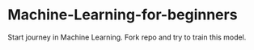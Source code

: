 # Machine-Learning-for-beginners
Start journey in Machine Learning. Fork repo and try to train this model.
